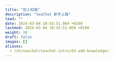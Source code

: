 ```yaml
---
title: "加入知識"
description: "SeaChat 新手上路"
lead: ""
date: 2024-03-04 10:43:51.069 +0100
lastmod: 2024-03-04 10:43:51.069 +0100
weight: 30
draft: false
images: []
aliases:
  - /zh/seachat/seachat-intro/03-add-knowledge/
---
```

